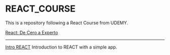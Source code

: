# REACT_COURSE
This is a repository following a React Course from UDEMY.

[React: De Cero a Experto](https://www.udemy.com/course/react-cero-experto/)

***

[Intro REACT](01-intro-react)
Introduction to REACT with a simple app.